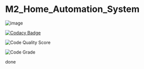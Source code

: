# M2_Home_Automation_System
![image](https://user-images.githubusercontent.com/101539400/164945628-bd2c5e06-6469-4e4f-830e-a23d48d49af4.png)


[![Codacy Badge](https://app.codacy.com/project/badge/Grade/d4cee9b828f04a33bcb52e9d63e459a5)](https://www.codacy.com/gh/VunnamLakshmiPrasanna/M2_Home_Automation_System/dashboard?utm_source=github.com&amp;utm_medium=referral&amp;utm_content=VunnamLakshmiPrasanna/M2_Home_Automation_System&amp;utm_campaign=Badge_Grade)

![Code Quality Score](https://api.codiga.io/project/33093/score/svg)

![Code Grade](https://api.codiga.io/project/33093/status/svg)

done
